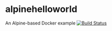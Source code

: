 # alpinehelloworld
An Alpine-based Docker example
[![Build Status](http://54.157.185.109:8080/buildStatus/icon?job=deploy_helloworld)](http://54.157.185.109:8080/job/deploy_helloworld/)
